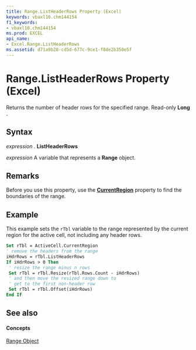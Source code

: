 ```yaml
---
title: Range.ListHeaderRows Property (Excel)
keywords: vbaxl10.chm144154
f1_keywords:
- vbaxl10.chm144154
ms.prod: EXCEL
api_name:
- Excel.Range.ListHeaderRows
ms.assetid: d71a9b28-cd5d-677c-9ce1-f8de2b350e5f
---
```



# Range.ListHeaderRows Property (Excel)

Returns the number of header rows for the specified range. Read-only  **Long** .


## Syntax

 _expression_ . **ListHeaderRows**

 _expression_ A variable that represents a **Range** object.


## Remarks

Before you use this property, use the  **[CurrentRegion](range-currentregion-property-excel.md)** property to find the boundaries of the range.


## Example

This example sets the  `rTbl` variable to the range represented by the current region for the active cell, not including any header rows.


```vb
Set rTbl = ActiveCell.CurrentRegion 
' remove the headers from the range 
iHdrRows = rTbl.ListHeaderRows 
If iHdrRows > 0 Then 
 ' resize the range minus n rows 
 Set rTbl = rTbl.Resize(rTbl.Rows.Count - iHdrRows) 
 ' and then move the resized range down to 
 ' get to the first non-header row 
 Set rTbl = rTbl.Offset(iHdrRows) 
End If
```


## See also


#### Concepts


[Range Object](range-object-excel.md)

